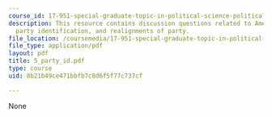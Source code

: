 ```yaml
---
course_id: 17-951-special-graduate-topic-in-political-science-political-behavior-fall-2005
description: This resource contains discussion questions related to American Voter,
  party identification, and realignments of party.
file_location: /coursemedia/17-951-special-graduate-topic-in-political-science-political-behavior-fall-2005/8b21b49ce471bbfb7c8d6f5f77c737cf_5_party_id.pdf
file_type: application/pdf
layout: pdf
title: 5_party_id.pdf
type: course
uid: 8b21b49ce471bbfb7c8d6f5f77c737cf

---
```

None